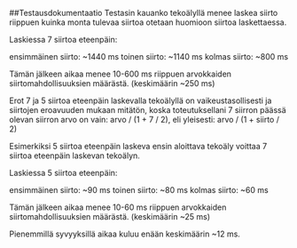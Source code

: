 ##Testausdokumentaatio
Testasin kauanko tekoälyllä menee laskea siirto riippuen kuinka monta tulevaa siirtoa otetaan huomioon siirtoa laskettaessa.
 
Laskiessa 7 siirtoa eteenpäin:

ensimmäinen siirto: ~1440 ms
toinen siirto: 		~1140 ms
kolmas siirto:		~800 ms

Tämän jälkeen aikaa menee 10-600 ms riippuen arvokkaiden siirtomahdollisuuksien määrästä. (keskimäärin ~250 ms)

Erot 7 ja 5 siirtoa eteenpäin laskevalla tekoälyllä on vaikeustasollisesti ja siirtojen eroavuuden mukaan mitätön, koska toteutuksellani 7 siirron päässä olevan siirron arvo on vain: arvo / (1 + 7 / 2), eli yleisesti: arvo / (1 + siirto / 2)

Esimerkiksi 5 siirtoa eteenpäin laskeva ensin aloittava tekoäly voittaa 7 siirtoa eteenpäin laskevan tekoälyn. 	

Laskiessa 5 siirtoa eteenpäin:

ensimmäinen siirto: ~90 ms
toinen siirto: 		~80 ms
kolmas siirto:		~60 ms

Tämän jälkeen aikaa menee 10-60 ms riippuen arvokkaiden siirtomahdollisuuksien määrästä. (keskimäärin ~25 ms)

Pienemmillä syvyyksillä aikaa kuluu enään keskimäärin ~12 ms.